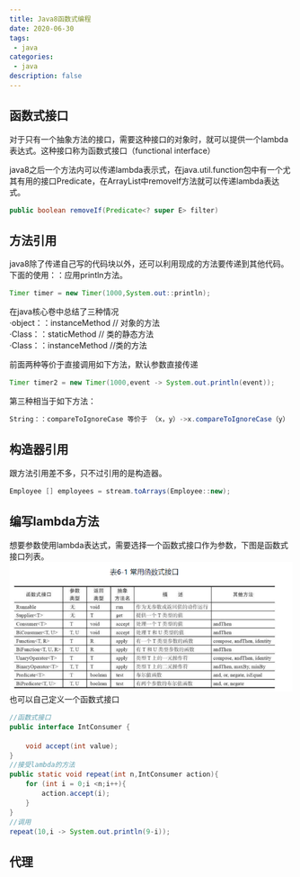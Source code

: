 ```yaml
---
title: Java8函数式编程
date: 2020-06-30
tags:
 - java
categories:
 - java
description: false
---
```

## 函数式接口
对于只有一个抽象方法的接口，需要这种接口的对象时，就可以提供一个lambda表达式。这种接口称为函数式接口（functional interface）

java8之后一个方法内可以传递lambda表示式，在java.util.function包中有一个尤其有用的接口Predicate，在ArrayList中removeIf方法就可以传递lambda表达式。
```java
public boolean removeIf(Predicate<? super E> filter)
```
## 方法引用

java8除了传递自己写的代码块以外，还可以利用现成的方法要传递到其他代码。下面的使用：：应用println方法。
```java
Timer timer = new Timer(1000,System.out::println);
```
在java核心卷中总结了三种情况  
·object：：instanceMethod // 对象的方法   
·Class：：staticMethod // 类的静态方法   
·Class：：instanceMethod   //类的方法

前面两种等价于直接调用如下方法，默认参数直接传递
```java
Timer timer2 = new Timer(1000,event -> System.out.println(event));
```
第三种相当于如下方法：
```java
String：：compareToIgnoreCase 等价于 （x，y）->x.compareToIgnoreCase（y）
```

## 构造器引用
跟方法引用差不多，只不过引用的是构造器。
```java
Employee [] employees = stream.toArrays(Employee::new);
```

## 编写lambda方法
想要参数使用lambda表达式，需要选择一个函数式接口作为参数，下图是函数式接口列表。
![alt](../java/image/javainterface01.png)
也可以自己定义一个函数式接口
```java
//函数式接口
public interface IntConsumer {

    void accept(int value);
}
//接受lambda的方法
public static void repeat(int n,IntConsumer action){
    for (int i = 0;i <n;i++){
        action.accept(i);
    }
}
//调用
repeat(10,i -> System.out.println(9-i));
```
## 代理


